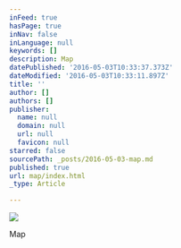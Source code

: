 ```yaml
---
inFeed: true
hasPage: true
inNav: false
inLanguage: null
keywords: []
description: Map
datePublished: '2016-05-03T10:33:37.373Z'
dateModified: '2016-05-03T10:33:11.897Z'
title: ''
author: []
authors: []
publisher:
  name: null
  domain: null
  url: null
  favicon: null
starred: false
sourcePath: _posts/2016-05-03-map.md
published: true
url: map/index.html
_type: Article

---
```

![](https://the-grid-user-content.s3-us-west-2.amazonaws.com/3a94d16f-d51e-413d-ae32-e11fc78f51ba.jpg)

Map